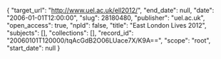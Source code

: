 {
  "target_url": "http://www.uel.ac.uk/ell2012/", 
  "end_date": null, 
  "date": "2006-01-01T12:00:00", 
  "slug": 28180480, 
  "publisher": "uel.ac.uk", 
  "open_access": true, 
  "npld": false, 
  "title": "East London Lives 2012", 
  "subjects": [], 
  "collections": [], 
  "record_id": "20060101T120000/tqAcGdB2O06LUace7X/K9A==", 
  "scope": "root", 
  "start_date": null
}

